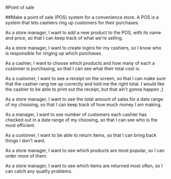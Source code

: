 #Point of sale

##Make a point of sale (POS) system for a convenience store. A POS is a system that lets cashiers ring up customers for their purchases.

<!-- done -->
As a store manager, I want to add a new product to the POS, with its name and price, so that I can keep track of what we're selling.

As a store manager, I want to create logins for my cashiers, so I know who is responsible for ringing up which purchases.

As a cashier, I want to choose which products and how many of each a customer is purchasing, so that I can see what their total cost is.

As a customer, I want to see a receipt on the screen, so that I can make sure that the cashier rang me up correctly and told me the right total. I would like the cashier to be able to print out the receipt, but that ain't gonna happen ;)

<!-- working on  -->
As a store manager, I want to see the total amount of sales for a date range of my choosing, so that I can keep track of how much money I am making.

<!-- not done -->
As a manager, I want to see number of customers each cashier has checked out in a date range of my choosing, so that I can see who is the most efficient.

As a customer, I want to be able to return items, so that I can bring back things I don't want.

As a store manager, I want to see which products are most popular, so I can order more of them.

As a store manager, I want to see which items are returned most often, so I can catch any quality problems.
